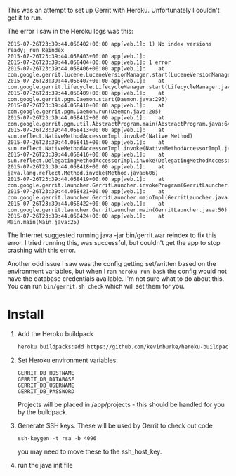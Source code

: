 This was an attempt to set up Gerrit with Heroku. Unfortunately I couldn't get
it to run.

The error I saw in the Heroku logs was this:

```
2015-07-26T23:39:44.058402+00:00 app[web.1]: 1) No index versions ready; run Reindex
2015-07-26T23:39:44.058403+00:00 app[web.1]:
2015-07-26T23:39:44.058404+00:00 app[web.1]: 1 error
2015-07-26T23:39:44.058406+00:00 app[web.1]: 	at com.google.gerrit.lucene.LuceneVersionManager.start(LuceneVersionManager.java:146)
2015-07-26T23:39:44.058407+00:00 app[web.1]: 	at com.google.gerrit.lifecycle.LifecycleManager.start(LifecycleManager.java:74)
2015-07-26T23:39:44.058409+00:00 app[web.1]: 	at com.google.gerrit.pgm.Daemon.start(Daemon.java:293)
2015-07-26T23:39:44.058410+00:00 app[web.1]: 	at com.google.gerrit.pgm.Daemon.run(Daemon.java:205)
2015-07-26T23:39:44.058412+00:00 app[web.1]: 	at com.google.gerrit.pgm.util.AbstractProgram.main(AbstractProgram.java:64)
2015-07-26T23:39:44.058413+00:00 app[web.1]: 	at sun.reflect.NativeMethodAccessorImpl.invoke0(Native Method)
2015-07-26T23:39:44.058415+00:00 app[web.1]: 	at sun.reflect.NativeMethodAccessorImpl.invoke(NativeMethodAccessorImpl.java:57)
2015-07-26T23:39:44.058416+00:00 app[web.1]: 	at sun.reflect.DelegatingMethodAccessorImpl.invoke(DelegatingMethodAccessorImpl.java:43)
2015-07-26T23:39:44.058418+00:00 app[web.1]: 	at java.lang.reflect.Method.invoke(Method.java:606)
2015-07-26T23:39:44.058419+00:00 app[web.1]: 	at com.google.gerrit.launcher.GerritLauncher.invokeProgram(GerritLauncher.java:166)
2015-07-26T23:39:44.058421+00:00 app[web.1]: 	at com.google.gerrit.launcher.GerritLauncher.mainImpl(GerritLauncher.java:93)
2015-07-26T23:39:44.058422+00:00 app[web.1]: 	at com.google.gerrit.launcher.GerritLauncher.main(GerritLauncher.java:50)
2015-07-26T23:39:44.058424+00:00 app[web.1]: 	at Main.main(Main.java:25)
```


The Internet suggested running java -jar bin/gerrit.war reindex to fix this
error. I tried running this, was successful, but couldn't get the app to stop
crashing with this error.

Another odd issue I saw was the config getting set/written based on the
environment variables, but when I ran `heroku run bash` the config would not
have the database credentials available. I'm not sure what to do about this.
You can run `bin/gerrit.sh check` which will set them for you.

# Install

1. Add the Heroku buildpack

    ```bash
    heroku buildpacks:add https://github.com/kevinburke/heroku-buildpack-gerrit-runner
    ```

2. Set Heroku environment variables:

    ```
    GERRIT_DB_HOSTNAME
    GERRIT_DB_DATABASE
    GERRIT_DB_USERNAME
    GERRIT_DB_PASSWORD
    ```

    Projects will be placed in /app/projects - this should be handled for you by
    the buildpack.

3. Generate SSH keys. These will be used by Gerrit to check out code

    ```
    ssh-keygen -t rsa -b 4096
    ```

    you may need to move these to the ssh_host_key.

4. run the java init file
